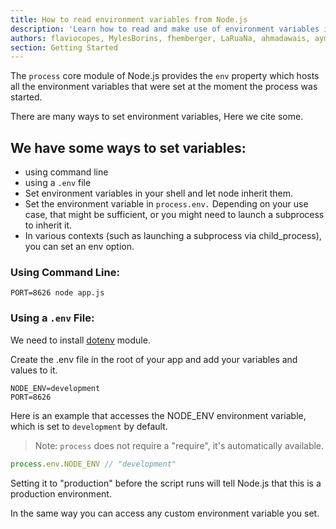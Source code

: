 ```yaml
---
title: How to read environment variables from Node.js
description: 'Learn how to read and make use of environment variables in a Node.js program'
authors: flaviocopes, MylesBorins, fhemberger, LaRuaNa, ahmadawais, aymen94, Trott
section: Getting Started
---
```


The `process` core module of Node.js provides the `env` property which hosts all the environment variables that were set at the moment the process was started.

There are many ways to set environment variables, Here we cite some.

## We have some ways to set variables:
- using command line
- using a `.env` file
- Set environment variables in your shell and let node inherit them.
- Set the environment variable in `process.env.` Depending on your use case, that might be sufficient, or you might need to launch a         subprocess to inherit it.
- In various contexts (such as launching a subprocess via child_process), you can set an env option.

### Using Command Line:

`PORT=8626 node app.js`

### Using a `.env` File:

We need to install [dotenv](https://www.npmjs.com/package/dotenv) module.

Create the .env file in the root of your app and add your variables and values to it.

```
NODE_ENV=development
PORT=8626
```
Here is an example that accesses the NODE_ENV environment variable, which is set to `development` by default.

> Note: `process` does not require a "require", it's automatically available.

```js
process.env.NODE_ENV // "development"
```

Setting it to "production" before the script runs will tell Node.js that this is a production environment.

In the same way you can access any custom environment variable you set.
